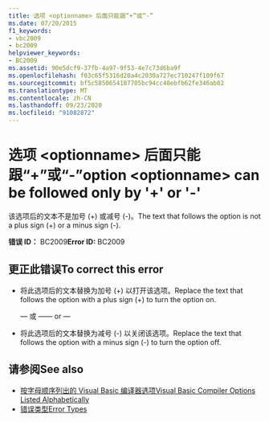 ```yaml
---
title: 选项 <optionname> 后面只能跟“+”或“-”
ms.date: 07/20/2015
f1_keywords:
- vbc2009
- bc2009
helpviewer_keywords:
- BC2009
ms.assetid: 90e5dcf9-37fb-4a97-9f53-4e7c73d6ba9f
ms.openlocfilehash: f03c65f5316d20a4c2030a727ec710247f109f67
ms.sourcegitcommit: bf5c5850654187705bc94cc40ebfb62fe346ab02
ms.translationtype: MT
ms.contentlocale: zh-CN
ms.lasthandoff: 09/23/2020
ms.locfileid: "91082872"
---
```

# <a name="option-optionname-can-be-followed-only-by--or--"></a><span data-ttu-id="89c1d-102">选项 \<optionname> 后面只能跟“+”或“-”</span><span class="sxs-lookup"><span data-stu-id="89c1d-102">option \<optionname> can be followed only by '+' or '-'</span></span>

<span data-ttu-id="89c1d-103">该选项后的文本不是加号 (+) 或减号 (-)。</span><span class="sxs-lookup"><span data-stu-id="89c1d-103">The text that follows the option is not a plus sign (+) or a minus sign (-).</span></span>  
  
 <span data-ttu-id="89c1d-104">**错误 ID：** BC2009</span><span class="sxs-lookup"><span data-stu-id="89c1d-104">**Error ID:** BC2009</span></span>  
  
## <a name="to-correct-this-error"></a><span data-ttu-id="89c1d-105">更正此错误</span><span class="sxs-lookup"><span data-stu-id="89c1d-105">To correct this error</span></span>  
  
- <span data-ttu-id="89c1d-106">将此选项后的文本替换为加号 (+) 以打开该选项。</span><span class="sxs-lookup"><span data-stu-id="89c1d-106">Replace the text that follows the option with a plus sign (+) to turn the option on.</span></span>  
  
     <span data-ttu-id="89c1d-107">— 或 —</span><span class="sxs-lookup"><span data-stu-id="89c1d-107">— or —</span></span>  
  
- <span data-ttu-id="89c1d-108">将此选项后的文本替换为减号 (-) 以关闭该选项。</span><span class="sxs-lookup"><span data-stu-id="89c1d-108">Replace the text that follows the option with a minus sign (-) to turn the option off.</span></span>  
  
## <a name="see-also"></a><span data-ttu-id="89c1d-109">请参阅</span><span class="sxs-lookup"><span data-stu-id="89c1d-109">See also</span></span>

- [<span data-ttu-id="89c1d-110">按字母顺序列出的 Visual Basic 编译器选项</span><span class="sxs-lookup"><span data-stu-id="89c1d-110">Visual Basic Compiler Options Listed Alphabetically</span></span>](../reference/command-line-compiler/compiler-options-listed-alphabetically.md)
- [<span data-ttu-id="89c1d-111">错误类型</span><span class="sxs-lookup"><span data-stu-id="89c1d-111">Error Types</span></span>](../programming-guide/language-features/error-types.md)
